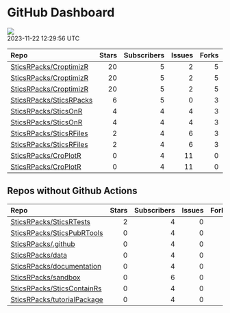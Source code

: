GitHub Dashboard
================

![](https://github.com/SticsRPacks/status/workflows/Render%20Status/badge.svg)  
2023-11-22 12:29:56 UTC

| Repo                                                                  | Stars | Subscribers | Issues | Forks | Status                                                                                                                                                                                                                                                                                                                  | Commit                                                                                                                                                                                                                                                                                          |
|:----------------------------------------------------------------------|------:|------------:|-------:|------:|:------------------------------------------------------------------------------------------------------------------------------------------------------------------------------------------------------------------------------------------------------------------------------------------------------------------------|:------------------------------------------------------------------------------------------------------------------------------------------------------------------------------------------------------------------------------------------------------------------------------------------------|
| [SticsRPacks/CroptimizR](https://github.com/SticsRPacks/CroptimizR)   |    20 |           5 |      2 |     5 | [![](https://github.com/SticsRPacks/CroptimizR/workflows/test-coverage/badge.svg)](https://github.com/SticsRPacks/CroptimizR/actions/runs/5659024126)                                                                                                                                                                   | <a href="https://github.com/SticsRPacks/CroptimizR/commit/0a9d5c45b02ad4f65c451dc9c6da8b7fab8322ca" title="Bugfix: generation of gelman plot crashed in case of more than 2 parameters estimated and thin not initialized in optim_options.">0a9d5c</a>                                         |
| [SticsRPacks/CroptimizR](https://github.com/SticsRPacks/CroptimizR)   |    20 |           5 |      2 |     5 | [![](https://github.com/SticsRPacks/CroptimizR/workflows/R-CMD-check/badge.svg)](https://github.com/SticsRPacks/CroptimizR/actions/runs/6161022886)                                                                                                                                                                     | <a href="https://github.com/SticsRPacks/CroptimizR/commit/5301f463b33bbb6b6a75997bd3439faae583dfe0" title="Improved doc for forced_param_values argument">5301f4</a>                                                                                                                            |
| [SticsRPacks/CroptimizR](https://github.com/SticsRPacks/CroptimizR)   |    20 |           5 |      2 |     5 | [![](https://github.com/SticsRPacks/CroptimizR/workflows/Update%20CITATION.cff/badge.svg)](https://github.com/SticsRPacks/CroptimizR/actions/runs/5387369339)                                                                                                                                                           | <a href="https://github.com/SticsRPacks/CroptimizR/commit/6b4291a0ec66a670b199ab8d69ef8b0770a21150" title="Update CITATION.cff">6b4291</a>                                                                                                                                                      |
| [SticsRPacks/SticsRPacks](https://github.com/SticsRPacks/SticsRPacks) |     6 |           5 |      0 |     3 | [![](https://github.com/SticsRPacks/SticsRPacks/workflows/R-CMD-check/badge.svg)](https://github.com/SticsRPacks/SticsRPacks/actions/runs/6493313897) [![](https://github.com/SticsRPacks/SticsRPacks/workflows/Update%20CITATION.cff/badge.svg)](https://github.com/SticsRPacks/SticsRPacks/actions/runs/6493313900)   | <a href="https://github.com/SticsRPacks/SticsRPacks/commit/c1f6b1a78f7dda60889d26ef41e0af945f79e103" title="Install SticsRFiles from CRAN (#7)">c1f6b1</a>                                                                                                                                      |
| [SticsRPacks/SticsOnR](https://github.com/SticsRPacks/SticsOnR)       |     4 |           4 |      4 |     3 | [![](https://github.com/SticsRPacks/SticsOnR/workflows/Update%20CITATION.cff/badge.svg)](https://github.com/SticsRPacks/SticsOnR/actions/runs/5540907600)                                                                                                                                                               | <a href="https://github.com/SticsRPacks/SticsOnR/commit/3a250b188e0b083c2c56a547c5abb23411c73da6" title="Update update-citation-cff.yaml (#7)">3a250b</a>                                                                                                                                       |
| [SticsRPacks/SticsOnR](https://github.com/SticsRPacks/SticsOnR)       |     4 |           4 |      4 |     3 | [![](https://github.com/SticsRPacks/SticsOnR/workflows/R-CMD-check/badge.svg)](https://github.com/SticsRPacks/SticsOnR/actions/runs/6159823086) [![](https://github.com/SticsRPacks/SticsOnR/workflows/test-coverage/badge.svg)](https://github.com/SticsRPacks/SticsOnR/actions/runs/6159823090)                       | <a href="https://github.com/SticsRPacks/SticsOnR/commit/7eca2364793bcdbc9b7986f341d65b414c4bd289" title="FIXed test on existence of javastics path in model_options in case param_values is specified.">7eca23</a>                                                                              |
| [SticsRPacks/SticsRFiles](https://github.com/SticsRPacks/SticsRFiles) |     2 |           4 |      6 |     3 | [![](https://github.com/SticsRPacks/SticsRFiles/workflows/test-coverage/badge.svg)](https://github.com/SticsRPacks/SticsRFiles/actions/runs/6668135710) [![](https://github.com/SticsRPacks/SticsRFiles/workflows/Update%20CITATION.cff/badge.svg)](https://github.com/SticsRPacks/SticsRFiles/actions/runs/6668135703) | <a href="https://github.com/SticsRPacks/SticsRFiles/commit/420d96c317c34fc8179faa9059b76685e54a1563" title="Plecharpent/feat/xml transfo (#36)">420d96</a>                                                                                                                                      |
| [SticsRPacks/SticsRFiles](https://github.com/SticsRPacks/SticsRFiles) |     2 |           4 |      6 |     3 | [![](https://github.com/SticsRPacks/SticsRFiles/workflows/R-CMD-check/badge.svg)](https://github.com/SticsRPacks/SticsRFiles/actions/runs/6826682679)                                                                                                                                                                   | <a href="https://github.com/SticsRPacks/SticsRFiles/commit/540052b6ebc8e7e918c2372f58019141430b29a9" title="changes in args: select_value instead of name, crop instead of id2, fix filtering df with select_value, removed useless specific treatment function for initialisations">540052</a> |
| [SticsRPacks/CroPlotR](https://github.com/SticsRPacks/CroPlotR)       |     0 |           4 |     11 |     0 | [![](https://github.com/SticsRPacks/CroPlotR/workflows/Update%20CITATION.cff/badge.svg)](https://github.com/SticsRPacks/CroPlotR/actions/runs/5387346558)                                                                                                                                                               | <a href="https://github.com/SticsRPacks/CroPlotR/commit/a651c9dbab9b32aae29a8a5ecad14926a65c85dd" title="Updated test description following last fixes">a651c9</a>                                                                                                                              |
| [SticsRPacks/CroPlotR](https://github.com/SticsRPacks/CroPlotR)       |     0 |           4 |     11 |     0 | [![](https://github.com/SticsRPacks/CroPlotR/workflows/Update%20CITATION.cff/badge.svg)](https://github.com/SticsRPacks/CroPlotR/actions/runs/5387346558)                                                                                                                                                               | <a href="https://github.com/SticsRPacks/CroPlotR/commit/a651c9dbab9b32aae29a8a5ecad14926a65c85dd" title="Updated test description following last fixes">a651c9</a>                                                                                                                              |

## Repos without Github Actions

| Repo                                                                          | Stars | Subscribers | Issues | Forks |
|:------------------------------------------------------------------------------|------:|------------:|-------:|------:|
| [SticsRPacks/SticsRTests](https://github.com/SticsRPacks/SticsRTests)         |     2 |           4 |      0 |     1 |
| [SticsRPacks/SticsPubRTools](https://github.com/SticsRPacks/SticsPubRTools)   |     0 |           4 |      0 |     0 |
| [SticsRPacks/.github](https://github.com/SticsRPacks/.github)                 |     0 |           4 |      0 |     0 |
| [SticsRPacks/data](https://github.com/SticsRPacks/data)                       |     0 |           4 |      0 |     0 |
| [SticsRPacks/documentation](https://github.com/SticsRPacks/documentation)     |     0 |           4 |      0 |     0 |
| [SticsRPacks/sandbox](https://github.com/SticsRPacks/sandbox)                 |     0 |           6 |      0 |     0 |
| [SticsRPacks/SticsContainRs](https://github.com/SticsRPacks/SticsContainRs)   |     0 |           4 |      0 |     0 |
| [SticsRPacks/tutorialPackage](https://github.com/SticsRPacks/tutorialPackage) |     0 |           4 |      0 |     0 |
